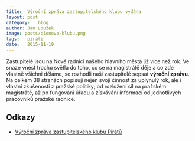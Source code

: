 ```yaml
---
title:	Výroční zpráva zastupitelského klubu vydána
layout:	post
category:	blog
author:	Jan Loužek
image: posts/clenove-klubu.png
tags:	piráti
date:	2015-11-19
---
```


Zastupitelé jsou na Nové radnici našeho hlavního města již více než rok. Ve snaze vnést trochu světla do toho, co se na magistrátě děje a co zde vlastně všichni děláme, se rozhodli naši zastupitelé sepsat **výroční zprávu**. Na celkem 38 stranách popisují nejen svojí činnost za uplynulý rok, ale i vlastní zkušenosti z pražské politiky; od rozložení sil na pražském magistrátě, až po fungování úřadu a získávání informací od jednotlivých pracovníků pražské radnice. 

## Odkazy

* [Výroční zpráva zastupitelského klubu Pirátů](https://github.com/pirati-cz/KlubPraha/blob/master/materialy/vyrocni-zprava/vyrocni-zprava.pdf)


